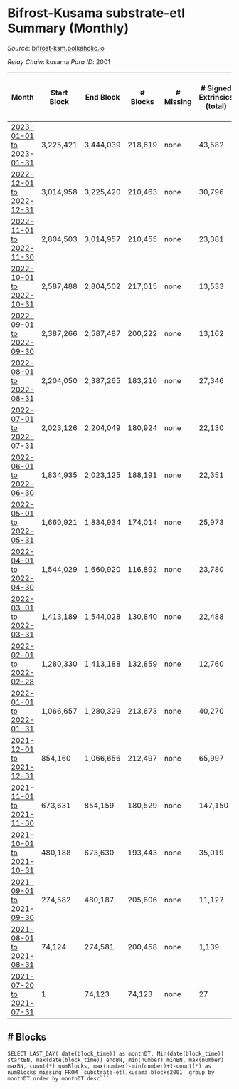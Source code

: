 # Bifrost-Kusama substrate-etl Summary (Monthly)

_Source_: [bifrost-ksm.polkaholic.io](https://bifrost-ksm.polkaholic.io)

*Relay Chain*: kusama
*Para ID*: 2001



| Month | Start Block | End Block | # Blocks | # Missing | # Signed Extrinsics (total) | # Active Accounts (avg) | # Addresses with Balances (max) | Issues |
| ----- | ----------- | --------- | -------- | --------- | --------------------------- | ----------------------- | ------------------------------- | ------ |
| [2023-01-01 to 2023-01-31](/substrate-etl/kusama/2001-bifrost-ksm/2023-01-31.md) | 3,225,421 | 3,444,039 | 218,619 | none | 43,582 | 168 | 101,184 | - | 
| [2022-12-01 to 2022-12-31](/substrate-etl/kusama/2001-bifrost-ksm/2022-12-31.md) | 3,014,958 | 3,225,420 | 210,463 | none | 30,796 | 115 | 100,939 | - | 
| [2022-11-01 to 2022-11-30](/substrate-etl/kusama/2001-bifrost-ksm/2022-11-30.md) | 2,804,503 | 3,014,957 | 210,455 | none | 23,381 | 117 | 100,775 | - | 
| [2022-10-01 to 2022-10-31](/substrate-etl/kusama/2001-bifrost-ksm/2022-10-31.md) | 2,587,488 | 2,804,502 | 217,015 | none | 13,533 | 96 | 100,561 | - | 
| [2022-09-01 to 2022-09-30](/substrate-etl/kusama/2001-bifrost-ksm/2022-09-30.md) | 2,387,266 | 2,587,487 | 200,222 | none | 13,162 | 110 | 100,405 | - | 
| [2022-08-01 to 2022-08-31](/substrate-etl/kusama/2001-bifrost-ksm/2022-08-31.md) | 2,204,050 | 2,387,265 | 183,216 | none | 27,346 | 205 | 100,175 | - | 
| [2022-07-01 to 2022-07-31](/substrate-etl/kusama/2001-bifrost-ksm/2022-07-31.md) | 2,023,126 | 2,204,049 | 180,924 | none | 22,130 | 149 | 99,607 | - | 
| [2022-06-01 to 2022-06-30](/substrate-etl/kusama/2001-bifrost-ksm/2022-06-30.md) | 1,834,935 | 2,023,125 | 188,191 | none | 22,351 | 159 | 99,396 | - | 
| [2022-05-01 to 2022-05-31](/substrate-etl/kusama/2001-bifrost-ksm/2022-05-31.md) | 1,660,921 | 1,834,934 | 174,014 | none | 25,973 | 200 | 99,134 | - | 
| [2022-04-01 to 2022-04-30](/substrate-etl/kusama/2001-bifrost-ksm/2022-04-30.md) | 1,544,029 | 1,660,920 | 116,892 | none | 23,780 | 170 | 98,761 | - | 
| [2022-03-01 to 2022-03-31](/substrate-etl/kusama/2001-bifrost-ksm/2022-03-31.md) | 1,413,189 | 1,544,028 | 130,840 | none | 22,488 | 203 | 98,241 | - | 
| [2022-02-01 to 2022-02-28](/substrate-etl/kusama/2001-bifrost-ksm/2022-02-28.md) | 1,280,330 | 1,413,188 | 132,859 | none | 12,760 | 117 | 95,289 | - | 
| [2022-01-01 to 2022-01-31](/substrate-etl/kusama/2001-bifrost-ksm/2022-01-31.md) | 1,066,657 | 1,280,329 | 213,673 | none | 40,270 | 220 | 95,109 | - | 
| [2021-12-01 to 2021-12-31](/substrate-etl/kusama/2001-bifrost-ksm/2021-12-31.md) | 854,160 | 1,066,656 | 212,497 | none | 65,997 | 445 | 94,834 | - | 
| [2021-11-01 to 2021-11-30](/substrate-etl/kusama/2001-bifrost-ksm/2021-11-30.md) | 673,631 | 854,159 | 180,529 | none | 147,150 | 1,551 | 93,407 | - | 
| [2021-10-01 to 2021-10-31](/substrate-etl/kusama/2001-bifrost-ksm/2021-10-31.md) | 480,188 | 673,630 | 193,443 | none | 35,019 | 707 | 57,560 | - | 
| [2021-09-01 to 2021-09-30](/substrate-etl/kusama/2001-bifrost-ksm/2021-09-30.md) | 274,582 | 480,187 | 205,606 | none | 11,127 | 77 | 55,959 | - | 
| [2021-08-01 to 2021-08-31](/substrate-etl/kusama/2001-bifrost-ksm/2021-08-31.md) | 74,124 | 274,581 | 200,458 | none | 1,139 | 3 | 55,215 | - | 
| [2021-07-20 to 2021-07-31](/substrate-etl/kusama/2001-bifrost-ksm/2021-07-31.md) | 1 | 74,123 | 74,123 | none | 27 | 2 | 51,949 | - | 

## # Blocks
```
SELECT LAST_DAY( date(block_time)) as monthDT, Min(date(block_time)) startBN, max(date(block_time)) endBN, min(number) minBN, max(number) maxBN, count(*) numBlocks, max(number)-min(number)+1-count(*) as numBlocks_missing FROM `substrate-etl.kusama.blocks2001` group by monthDT order by monthDT desc```


